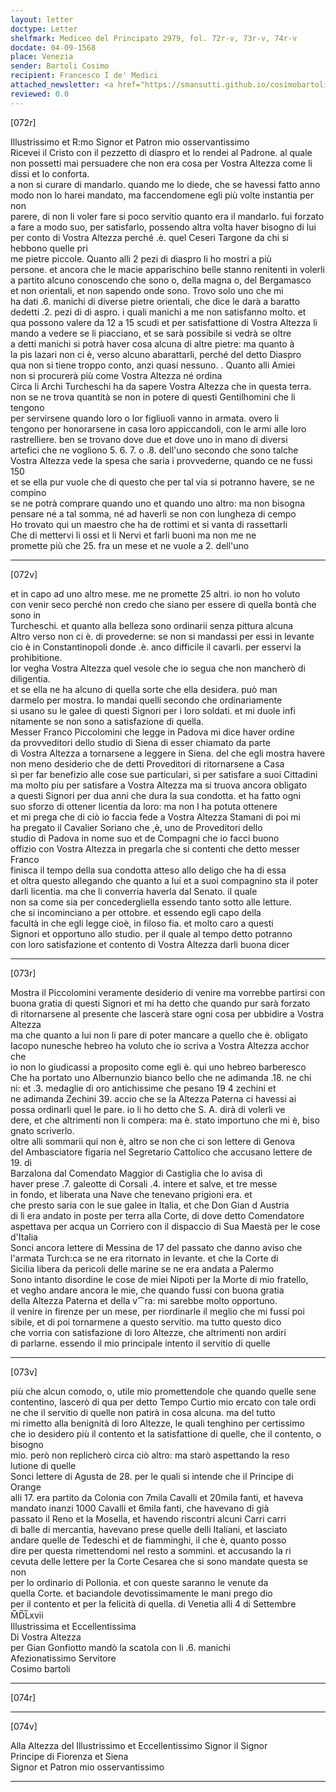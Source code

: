 ```yaml
---
layout: letter
doctype: Letter
shelfmark: Mediceo del Principato 2979, fol. 72r-v, 73r-v, 74r-v
docdate: 04-09-1568
place: Venezia
sender: Bartoli Cosimo
recipient: Francesco I de' Medici
attached_newsletter: <a href="https://smansutti.github.io/cosimobartoli/texts/3080_097/">3080_097</a>
reviewed: 0.0
---
```


[072r]  
  
  
Illustrissimo et R:mo Signor et Patron mio osservantissimo  
Ricevei il Cristo con il pezzetto di diaspro et lo rendei al Padrone. al quale  
non possetti mai persuadere che non era cosa per Vostra Altezza come li dissi et lo conforta.  
a non si curare di mandarlo. quando me lo diede, che se havessi fatto anno  
modo non lo harei mandato, ma faccendomene egli più volte instantia per non  
parere, di non li voler fare si poco servitio quanto era il mandarlo. fui forzato  
a fare a modo suo, per satisfarlo, possendo altra volta haver bisogno di lui  
per conto di Vostra Altezza perché .è. quel Ceseri Targone da chi si hebbono quelle pri  
me pietre piccole. Quanto alli 2 pezi di diaspro li ho mostri a più  
persone. et ancora che le macie apparischino belle stanno renitenti in volerli  
a partito alcuno conoscendo che sono o, della magna o, del Bergamasco  
et non orientali, et non sapendo onde sono. Trovo solo uno che mi  
ha dati .6. manichi di diverse pietre orientali, che dice le darà a baratto  
dedetti .2. pezi di di aspro. i quali manichi a me non satisfanno molto. et  
qua possono valere da 12 a 15 scudi et per satisfattione di Vostra Altezza li  
mando a vedere se li piacciano, et se sarà possibile si vedrà se oltre  
a detti manichi si potrà haver cosa alcuna di altre pietre: ma quanto à  
la pis lazari non ci è, verso alcuno abarattarli, perché del detto Diaspro  
qua non si tiene troppo conto, anzi quasi nessuno. . Quanto alli Amiei  
non si procurerà più come Vostra Altezza né ordina  
Circa li Archi Turcheschi ha da sapere Vostra Altezza che in questa terra.  
non se ne trova quantità se non in potere di questi Gentilhomini che li tengono  
per servirsene quando loro o lor figliuoli vanno in armata. overo li  
tengono per honorarsene in casa loro appiccandoli, con le armi alle loro  
rastrelliere. ben se trovano dove due et dove uno in mano di diversi  
artefici che ne vogliono 5. 6. 7. o .8. dell'uno secondo che sono talche  
Vostra Altezza vede la spesa che saria i provvederne, quando ce ne fussi 150  
et se ella pur vuole che di questo che per tal via si potranno havere, se ne compino  
se ne potrà comprare quando uno et quando uno altro: ma non bisogna  
pensare né a tal somma, né ad haverli se non con lungheza di cempo  
Ho trovato qui un maestro che ha de rottimi et si vanta di rassettarli  
Che di mettervi li ossi et li Nervi et farli buoni ma non me ne  
promette più che 25. fra un mese et ne vuole a 2. dell'uno  
  
---  

[072v]  
  
  
et in capo ad uno altro mese. me ne promette 25 altri. io non ho voluto  
con venir seco perché non credo che siano per essere di quella bontà che sono in  
Turcheschi. et quanto alla belleza sono ordinarii senza pittura alcuna  
Altro verso non ci è. di provederne: se non si mandassi per essi in levante  
cio è in Constantinopoli donde .è. anco difficile il cavarli. per esservi la prohibitione.  
lor vegha Vostra Altezza quel vesole che io segua che non mancherò di diligentia.  
et se ella ne ha alcuno di quella sorte che ella desidera. può man  
darmelo per mostra. Io mandai quelli secondo che ordinariamente  
si usano su le galee di questi Signori per i loro soldati. et mi duole infi  
nitamente se non sono a satisfazione di quella.  
Messer Franco Piccolomini che legge in Padova mi dice haver ordine  
da provveditori dello studio di Siena di esser chiamato da parte  
di Vostra Altezza a tornarsene a leggere in Siena. del che egli mostra havere  
non meno desiderio che de detti Proveditori di ritornarsene a Casa  
sì per far benefizio alle cose sue particulari, sì per satisfare a suoi Cittadini  
ma molto piu per satisfare a Vostra Altezza ma si truova ancora obligato  
a questi Signori per dua anni che dura la sua condotta. et ha fatto ogni  
suo sforzo di ottener licentia da loro: ma non l ha potuta ottenere  
et mi prega che di ciò io faccia fede a Vostra Altezza Stamani di poi mi  
ha pregato il Cavalier Soriano che ,è, uno de Proveditori dello  
studio di Padova in nome suo et de Compagni che io facci buono  
offizio con Vostra Altezza in pregarla che si contenti che detto messer Franco  
finisca il tempo della sua condotta atteso allo deligo che ha di essa  
et oltra questo allegando che quanto a lui et a suoi compagnino sta il poter  
darli licentia. ma che li converria haverla dal Senato. il quale  
non sa come sia per concedergliella essendo tanto sotto alle letture.  
che si incominciano a per ottobre. et essendo egli capo della  
facultà in che egli legge cioè, in filoso fia. et molto caro a questi  
Signori et opportuno allo studio. per il quale al tempo detto potranno  
con loro satisfazione et contento di Vostra Altezza darli buona dicer  
  
---  

[073r]  
  
  
Mostra il Piccolomini veramente desiderio di venire ma vorrebbe partirsi con  
buona gratia di questi Signori et mi ha detto che quando pur sarà forzato  
di ritornarsene al presente che lascerà stare ogni cosa per ubbidire a Vostra Altezza  
ma che quanto a lui non li pare di poter mancare a quello che è. obligato  
Iacopo nunesche hebreo ha voluto che io scriva a Vostra Altezza acchor che  
io non lo giudicassi a proposito come egli è. qui uno hebreo barberesco  
Che ha portato uno Albernunzio bianco bello che ne adimanda .18. ne chi  
ni: et .3. medaglie di oro antichissime che pesano 19 4 zechini et  
ne adimanda Zechini 39. accio che se la Altezza Paterna ci havessi ai  
possa ordinarli quel le pare. io li ho detto che S. A. dirà di volerli ve  
dere, et che altrimenti non li compera: ma è. stato importuno che mi è, biso  
gnato scriverlo.  
oltre alli sommarii qui non è, altro se non che ci son lettere di Genova  
del Ambasciatore figaria nel Segretario Cattolico che accusano lettere de 19. di  
Barzalona dal Comendato Maggior di Castiglia che lo avisa di  
haver prese .7. galeotte di Corsali .4. intere et salve, et tre messe  
in fondo, et liberata una Nave che tenevano prigioni era. et  
che presto saria con le sue galee in Italia, et che Don Gian d Austria  
di lì era andato in poste per terra alla Corte, di dove detto Comendatore  
aspettava per acqua un Corriero con il dispaccio di Sua Maestà per le cose d'Italia  
Sonci ancora lettere di Messina de 17 del passato che danno aviso che  
l'armata Turch:ca se ne era ritornato in levante. et che la Corte di  
Sicilia libera da pericoli delle marine se ne era andata a Palermo  
Sono intanto disordine le cose de miei Nipoti per la Morte di mio fratello,  
et vegho andare ancora le mie, che quando fussi con buona gratia  
della Altezza Paterna et della v⁀ra: mi sarebbe molto opportuno.  
il venire in firenze per un mese, per riordinarle il meglio che mi fussi poi  
sibile, et di poi tornarmene a questo servitio. ma tutto questo dico  
che vorria con satisfazione di loro Altezze, che altrimenti non ardiri  
di parlarne. essendo il mio principale intento il servitio di quelle  
  
---  

[073v]  
  
  
più che alcun comodo, o, utile mio promettendole che quando quelle sene  
contentino, lascerò di qua per detto Tempo Curtio mio ercato con tale ordi  
ne che il servitio di quelle non patirà in cosa alcuna. ma del tutto  
mi rimetto alla benignità di loro Altezze, le quali tenghino per certissimo  
che io desidero più il contento et la satisfattione di quelle, che il contento, o bisogno  
mio. però non replicherò circa ciò altro: ma starò aspettando la reso  
lutione di quelle  
Sonci lettere di Agusta de 28. per le quali si intende che il Principe di Orange  
alli 17. era partito da Colonia con 7mila Cavalli et 20mila fanti, et haveva  
mandato inanzi 1000 Cavalli et 6mila fanti, che havevano di già  
passato il Reno et la Mosella, et havendo riscontri alcuni Carri carri  
di balle di mercantia, havevano prese quelle delli Italiani, et lasciato  
andare quelle de Tedeschi et de fiamminghi, il che è, quanto posso  
dire per questa rimettendomi nel resto a sommini. et accusando la ri  
cevuta delle lettere per la Corte Cesarea che si sono mandate questa se non  
per lo ordinario di Pollonia. et con queste saranno le venute da  
quella Corte. et baciandole devotissimamente le mani prego dio  
per il contento et per la felicità di quella. di Venetia alli 4 di Settembre  
M̅D̅L̅xvii  
Illustrissima et Eccellentissima  
Di Vostra Altezza  
per Gian Gonfiotto mandò la scatola con li .6. manichi  
Afezionatissimo Servitore  
Cosimo bartoli  
  
---  

[074r]  
  
  
  
---  

[074v]  
  
  
Alla Altezza del Illustrissimo et Eccellentissimo Signor il Signor  
Principe di Fiorenza et Siena  
Signor et Patron mio osservantissimo  
  
---  

